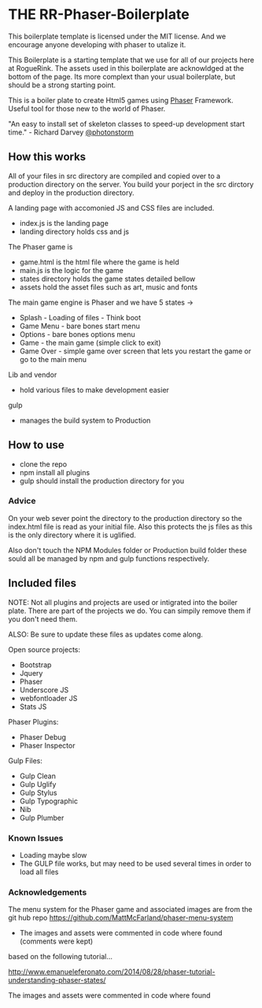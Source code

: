 # THE RR-Phaser-Boilerplate

This boilerplate template is licensed under the MIT license. And we encourage anyone developing with phaser to utalize it.

This Boilerplate is a starting template that we use for all of our projects here at RogueRink.
The assets used in this boilerplate are acknowldged at the bottom of the page.
Its more complext than your usual boilerplate, but should be a strong starting point. 

This is a boiler plate to create Html5 games using [Phaser](http://phaser.io/) Framework. Useful tool for those new to the world of Phaser.

"An easy to install set of skeleton classes to speed-up development start time." - Richard Darvey [@photonstorm](https://twitter.com/photonstorm)

## How this works

All of your files in src directory are compiled and copied over to a production directory on the server. You build your porject in the src dirctory and deploy in the production directory.

A landing page with accomonied JS and CSS files are included.
- index.js is the landing page
- landing directory holds css and js

The Phaser game is 
- game.html is the html file where the game is held
- main.js is the logic for the game
- states directory holds the game states detailed bellow
- assets hold the asset files such as art, music and fonts

The main game engine is Phaser and we have 5 states ->
- Splash - Loading of files - Think boot
- Game Menu - bare bones start menu
- Options - bare bones options menu
- Game - the main game (simple click to exit)
- Game Over - simple game over screen that lets you restart the game or go to the main menu

Lib and vendor
- hold various files to make development easier

gulp 
- manages the build system to Production

## How to use

- clone the repo
- npm install all plugins
- gulp should install the production directory for you

### Advice

On your web sever point the directory to the production directory so the index.html file is read as your initial file. Also this protects the js files as this is the only directory where it is uglified.

Also don't touch the NPM Modules folder or Production build folder these sould all be managed by npm and gulp functions respectively.


## Included files

NOTE: Not all plugins and projects are used or intigrated into the boiler plate. There are part of the projects we do. You can simpily remove them if you don't need them.

ALSO: Be sure to update these files as updates come along.

Open source projects:

- Bootstrap
- Jquery
- Phaser
- Underscore JS
- webfontloader JS
- Stats JS

Phaser Plugins:
- Phaser Debug
- Phaser Inspector


Gulp Files:
- Gulp Clean
- Gulp Uglify
- Gulp Stylus
- Gulp Typographic
- Nib
- Gulp Plumber

### Known Issues

  - Loading maybe slow
  - The GULP file works, but may need to be used several times in order to load all files


### Acknowledgements
The menu system for the Phaser game and associated images are from
the git hub repo https://github.com/MattMcFarland/phaser-menu-system
- The images and assets were commented in code where found (comments were kept)


based on the following tutorial...

http://www.emanueleferonato.com/2014/08/28/phaser-tutorial-understanding-phaser-states/

The images and assets were commented in code where found

